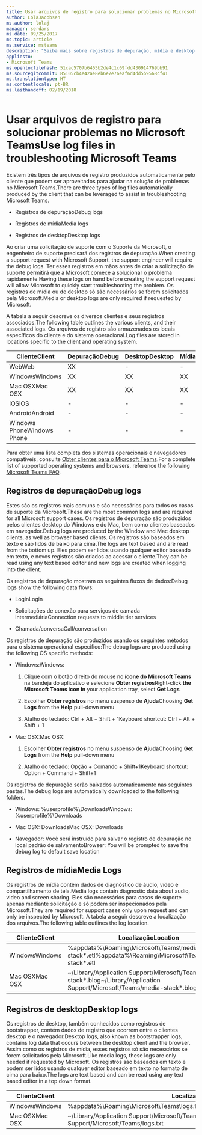 ```yaml
---
title: Usar arquivos de registro para solucionar problemas no Microsoft Teams
author: LolaJacobsen
ms.author: lolaj
manager: serdars
ms.date: 09/25/2017
ms.topic: article
ms.service: msteams
description: "Saiba mais sobre registros de depuração, mídia e desktop produzidos pelo Microsoft Teams, onde podem ser encontrados e como eles podem ajudar na resolução de problemas."
appliesto:
- Microsoft Teams
ms.openlocfilehash: 51cac5707b6465b2de4c1c69fdd430914769bb91
ms.sourcegitcommit: 85105cb4e42ae8eb6e7e76eaf6d4dd5b9568cf41
ms.translationtype: HT
ms.contentlocale: pt-BR
ms.lasthandoff: 02/19/2018
---
```

<a name="use-log-files-in-troubleshooting-microsoft-teams"></a><span data-ttu-id="bebb5-103">Usar arquivos de registro para solucionar problemas no Microsoft Teams</span><span class="sxs-lookup"><span data-stu-id="bebb5-103">Use log files in troubleshooting Microsoft Teams</span></span>
=================================================

<span data-ttu-id="bebb5-104">Existem três tipos de arquivos de registro produzidos automaticamente pelo cliente que podem ser aproveitados para ajudar na solução de problemas no Microsoft Teams.</span><span class="sxs-lookup"><span data-stu-id="bebb5-104">There are three types of log files automatically produced by the client that can be leveraged to assist in troubleshooting Microsoft Teams.</span></span>

-   <span data-ttu-id="bebb5-105">Registros de depuração</span><span class="sxs-lookup"><span data-stu-id="bebb5-105">Debug logs</span></span>

-   <span data-ttu-id="bebb5-106">Registros de mídia</span><span class="sxs-lookup"><span data-stu-id="bebb5-106">Media logs</span></span>

-   <span data-ttu-id="bebb5-107">Registros de desktop</span><span class="sxs-lookup"><span data-stu-id="bebb5-107">Desktop logs</span></span>

<span data-ttu-id="bebb5-108">Ao criar uma solicitação de suporte com o Suporte da Microsoft, o engenheiro de suporte precisará dos registros de depuração.</span><span class="sxs-lookup"><span data-stu-id="bebb5-108">When creating a support request with Microsoft Support, the support engineer will require the debug logs.</span></span> <span data-ttu-id="bebb5-109">Ter esses registros em mãos antes de criar a solicitação de suporte permitirá que a Microsoft comece a solucionar o problema rapidamente.</span><span class="sxs-lookup"><span data-stu-id="bebb5-109">Having these logs on hand before creating the support request will allow Microsoft to quickly start troubleshooting the problem.</span></span> <span data-ttu-id="bebb5-110">Os registros de mídia ou de desktop só são necessários se forem solicitados pela Microsoft.</span><span class="sxs-lookup"><span data-stu-id="bebb5-110">Media or desktop logs are only required if requested by Microsoft.</span></span>

<span data-ttu-id="bebb5-111">A tabela a seguir descreve os diversos clientes e seus registros associados.</span><span class="sxs-lookup"><span data-stu-id="bebb5-111">The following table outlines the various clients, and their associated logs.</span></span> <span data-ttu-id="bebb5-112">Os arquivos de registro são armazenados os locais específicos do cliente e do sistema operacional.</span><span class="sxs-lookup"><span data-stu-id="bebb5-112">Log files are stored in locations specific to the client and operating system.</span></span>


|<span data-ttu-id="bebb5-113">Cliente</span><span class="sxs-lookup"><span data-stu-id="bebb5-113">Client</span></span> |<span data-ttu-id="bebb5-114">Depuração</span><span class="sxs-lookup"><span data-stu-id="bebb5-114">Debug</span></span>|<span data-ttu-id="bebb5-115">Desktop</span><span class="sxs-lookup"><span data-stu-id="bebb5-115">Desktop</span></span>|<span data-ttu-id="bebb5-116">Mídia</span><span class="sxs-lookup"><span data-stu-id="bebb5-116">Media</span></span>|
|---------|---------|---------|---------|
|<span data-ttu-id="bebb5-117">Web</span><span class="sxs-lookup"><span data-stu-id="bebb5-117">Web</span></span>    |<span data-ttu-id="bebb5-118">X</span><span class="sxs-lookup"><span data-stu-id="bebb5-118">X</span></span>         |-         |-         |
|<span data-ttu-id="bebb5-119">Windows</span><span class="sxs-lookup"><span data-stu-id="bebb5-119">Windows</span></span>     |<span data-ttu-id="bebb5-120">X</span><span class="sxs-lookup"><span data-stu-id="bebb5-120">X</span></span>         |<span data-ttu-id="bebb5-121">X</span><span class="sxs-lookup"><span data-stu-id="bebb5-121">X</span></span>         |<span data-ttu-id="bebb5-122">X</span><span class="sxs-lookup"><span data-stu-id="bebb5-122">X</span></span>         |
|<span data-ttu-id="bebb5-123">Mac OSX</span><span class="sxs-lookup"><span data-stu-id="bebb5-123">Mac OSX</span></span>     |<span data-ttu-id="bebb5-124">X</span><span class="sxs-lookup"><span data-stu-id="bebb5-124">X</span></span>         |<span data-ttu-id="bebb5-125">X</span><span class="sxs-lookup"><span data-stu-id="bebb5-125">X</span></span>         |<span data-ttu-id="bebb5-126">X</span><span class="sxs-lookup"><span data-stu-id="bebb5-126">X</span></span>         |
|<span data-ttu-id="bebb5-127">iOS</span><span class="sxs-lookup"><span data-stu-id="bebb5-127">iOS</span></span>     |-         |-         |-         |
|<span data-ttu-id="bebb5-128">Android</span><span class="sxs-lookup"><span data-stu-id="bebb5-128">Android</span></span>     |-         |-         |-         |
|<span data-ttu-id="bebb5-129">Windows Phone</span><span class="sxs-lookup"><span data-stu-id="bebb5-129">Windows Phone</span></span>     |-         |-         |-         |

<span data-ttu-id="bebb5-130">Para obter uma lista completa dos sistemas operacionais e navegadores compatíveis, consulte [Obter clientes para o Microsoft Teams](get-clients.md).</span><span class="sxs-lookup"><span data-stu-id="bebb5-130">For a complete list of supported operating systems and browsers, reference the following [Microsoft Teams FAQ](get-clients.md).</span></span>

<a name="debug-logs"></a><span data-ttu-id="bebb5-131">Registros de depuração</span><span class="sxs-lookup"><span data-stu-id="bebb5-131">Debug logs</span></span>
---------------------------

<span data-ttu-id="bebb5-132">Estes são os registros mais comuns e são necessários para todos os casos de suporte da Microsoft.</span><span class="sxs-lookup"><span data-stu-id="bebb5-132">These are the most common logs and are required for all Microsoft support cases.</span></span> <span data-ttu-id="bebb5-133">Os registros de depuração são produzidos pelos clientes desktop do Windows e do Mac, bem como clientes baseados em navegador.</span><span class="sxs-lookup"><span data-stu-id="bebb5-133">Debug logs are produced by the Window and Mac desktop clients, as well as browser based clients.</span></span> <span data-ttu-id="bebb5-134">Os registros são baseados em texto e são lidos de baixo para cima.</span><span class="sxs-lookup"><span data-stu-id="bebb5-134">The logs are text based and are read from the bottom up.</span></span> <span data-ttu-id="bebb5-135">Eles podem ser lidos usando qualquer editor baseado em texto, e novos registros são criados ao acessar o cliente.</span><span class="sxs-lookup"><span data-stu-id="bebb5-135">They can be read using any text based editor and new logs are created when logging into the client.</span></span>

<span data-ttu-id="bebb5-136">Os registros de depuração mostram os seguintes fluxos de dados:</span><span class="sxs-lookup"><span data-stu-id="bebb5-136">Debug logs show the following data flows:</span></span>

-   <span data-ttu-id="bebb5-137">Login</span><span class="sxs-lookup"><span data-stu-id="bebb5-137">Login</span></span>

-   <span data-ttu-id="bebb5-138">Solicitações de conexão para serviços de camada intermediária</span><span class="sxs-lookup"><span data-stu-id="bebb5-138">Connection requests to middle tier services</span></span>

-   <span data-ttu-id="bebb5-139">Chamada/conversa</span><span class="sxs-lookup"><span data-stu-id="bebb5-139">Call/conversation</span></span>

<span data-ttu-id="bebb5-140">Os registros de depuração são produzidos usando os seguintes métodos para o sistema operacional específico:</span><span class="sxs-lookup"><span data-stu-id="bebb5-140">The debug logs are produced using the following OS specific methods:</span></span>

-   <span data-ttu-id="bebb5-141">Windows:</span><span class="sxs-lookup"><span data-stu-id="bebb5-141">Windows:</span></span>

    1.  <span data-ttu-id="bebb5-142">Clique com o botão direito do mouse no **ícone do Microsoft Teams** na bandeja do aplicativo e selecione **Obter registros**</span><span class="sxs-lookup"><span data-stu-id="bebb5-142">Right-click **the Microsoft Teams icon in** your application tray, select **Get Logs**</span></span>

    2.  <span data-ttu-id="bebb5-143">Escolher **Obter registros** no menu suspenso de **Ajuda**</span><span class="sxs-lookup"><span data-stu-id="bebb5-143">Choosing **Get Logs** from the **Help** pull-down menu</span></span>

    3.  <span data-ttu-id="bebb5-144">Atalho do teclado: Ctrl + Alt + Shift + 1</span><span class="sxs-lookup"><span data-stu-id="bebb5-144">Keyboard shortcut: Ctrl + Alt + Shift + 1</span></span>

-   <span data-ttu-id="bebb5-145">Mac OSX:</span><span class="sxs-lookup"><span data-stu-id="bebb5-145">Mac OSX:</span></span>

    1.  <span data-ttu-id="bebb5-146">Escolher **Obter registros** no menu suspenso de **Ajuda**</span><span class="sxs-lookup"><span data-stu-id="bebb5-146">Choosing **Get Logs** from the **Help** pull-down menu</span></span>

    2.  <span data-ttu-id="bebb5-147">Atalho do teclado: Opção + Comando + Shift+1</span><span class="sxs-lookup"><span data-stu-id="bebb5-147">Keyboard shortcut: Option + Command + Shift+1</span></span>

<span data-ttu-id="bebb5-148">Os registros de depuração serão baixados automaticamente nas seguintes pastas.</span><span class="sxs-lookup"><span data-stu-id="bebb5-148">The debug logs are automatically downloaded to the following folders.</span></span>

-   <span data-ttu-id="bebb5-149">Windows: %userprofile%\\Downloads</span><span class="sxs-lookup"><span data-stu-id="bebb5-149">Windows: %userprofile%\\Downloads</span></span>

-   <span data-ttu-id="bebb5-150">Mac OSX: Downloads</span><span class="sxs-lookup"><span data-stu-id="bebb5-150">Mac OSX: Downloads</span></span>

-   <span data-ttu-id="bebb5-151">Navegador: Você será instruído para salvar o registro de depuração no local padrão de salvamento</span><span class="sxs-lookup"><span data-stu-id="bebb5-151">Browser: You will be prompted to save the debug log to default save location</span></span>

<a name="media-logs"></a><span data-ttu-id="bebb5-152">Registros de mídia</span><span class="sxs-lookup"><span data-stu-id="bebb5-152">Media Logs</span></span>
---------------------------

<span data-ttu-id="bebb5-153">Os registros de mídia contêm dados de diagnóstico de áudio, vídeo e compartilhamento de tela.</span><span class="sxs-lookup"><span data-stu-id="bebb5-153">Media logs contain diagnostic data about audio, video and screen sharing.</span></span> <span data-ttu-id="bebb5-154">Eles são necessários para casos de suporte apenas mediante solicitação e só podem ser inspecionados pela Microsoft.</span><span class="sxs-lookup"><span data-stu-id="bebb5-154">They are required for support cases only upon request and can only be inspected by Microsoft.</span></span> <span data-ttu-id="bebb5-155">A tabela a seguir descreve a localização dos arquivos.</span><span class="sxs-lookup"><span data-stu-id="bebb5-155">The following table outlines the log location.</span></span>


|<span data-ttu-id="bebb5-156">Cliente</span><span class="sxs-lookup"><span data-stu-id="bebb5-156">Client</span></span> |<span data-ttu-id="bebb5-157">Localização</span><span class="sxs-lookup"><span data-stu-id="bebb5-157">Location</span></span> |
|---------|---------|
|<span data-ttu-id="bebb5-158">Windows</span><span class="sxs-lookup"><span data-stu-id="bebb5-158">Windows</span></span>     |<span data-ttu-id="bebb5-159">%appdata%\Roaming\Microsoft\Teams\media-stack\*.etl</span><span class="sxs-lookup"><span data-stu-id="bebb5-159">%appdata%\Roaming\Microsoft\Teams\media-stack\*.etl</span></span>         |
|<span data-ttu-id="bebb5-160">Mac OSX</span><span class="sxs-lookup"><span data-stu-id="bebb5-160">Mac OSX</span></span>     |<span data-ttu-id="bebb5-161">~/Library/Application Support/Microsoft/Teams/media-stack\*.blog</span><span class="sxs-lookup"><span data-stu-id="bebb5-161">~/Library/Application Support/Microsoft/Teams/media-stack\*.blog</span></span>         |


<a name="desktop-logs"></a><span data-ttu-id="bebb5-162">Registros de desktop</span><span class="sxs-lookup"><span data-stu-id="bebb5-162">Desktop logs</span></span>
---------------------

<span data-ttu-id="bebb5-163">Os registros de desktop, também conhecidos como registros de bootstrapper, contém dados de registro que ocorrem entre o clientes desktop e o navegador.</span><span class="sxs-lookup"><span data-stu-id="bebb5-163">Desktop logs, also known as bootstrapper logs, contains log data that occurs between the desktop client and the browser.</span></span> <span data-ttu-id="bebb5-164">Assim como os registros de mídia, esses registros só são necessários se forem solicitados pela Microsoft.</span><span class="sxs-lookup"><span data-stu-id="bebb5-164">Like media logs, these logs are only needed if requested by Microsoft.</span></span> <span data-ttu-id="bebb5-165">Os registros são baseados em texto e podem ser lidos usando qualquer editor baseado em texto no formato de cima para baixo.</span><span class="sxs-lookup"><span data-stu-id="bebb5-165">The logs are text based and can be read using any text based editor in a top down format.</span></span>

|<span data-ttu-id="bebb5-166">Cliente</span><span class="sxs-lookup"><span data-stu-id="bebb5-166">Client</span></span> |<span data-ttu-id="bebb5-167">Localização</span><span class="sxs-lookup"><span data-stu-id="bebb5-167">Location</span></span> |
|---------|---------|
|<span data-ttu-id="bebb5-168">Windows</span><span class="sxs-lookup"><span data-stu-id="bebb5-168">Windows</span></span>     |<span data-ttu-id="bebb5-169">%appdata%\Roaming\Microsoft\Teams\logs.txt</span><span class="sxs-lookup"><span data-stu-id="bebb5-169">%appdata%\Roaming\Microsoft\Teams\logs.txt</span></span>         |
|<span data-ttu-id="bebb5-170">Mac OSX</span><span class="sxs-lookup"><span data-stu-id="bebb5-170">Mac OSX</span></span>     |<span data-ttu-id="bebb5-171">~/Library/Application Support/Microsoft/Teams/logs.txt</span><span class="sxs-lookup"><span data-stu-id="bebb5-171">~/Library/Application Support/Microsoft/Teams/logs.txt</span></span>         |
